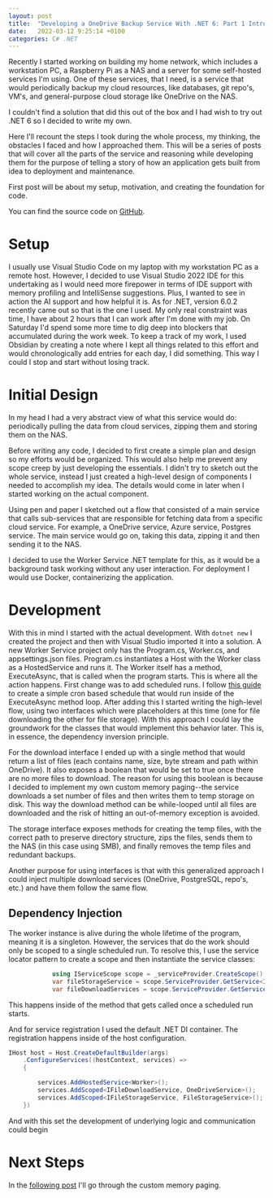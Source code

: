```yaml
---
layout: post
title:  "Developing a OneDrive Backup Service With .NET 6: Part 1 Intro"
date:   2022-03-12 9:25:14 +0100
categories: C# .NET 
---
```

Recently I started working on building my home network, which includes a workstation PC, a Raspberry Pi as a NAS and a server for some self-hosted services I'm using.  One of these services, that I need, is a service that would periodically backup my cloud resources, like databases, git repo's, VM's, and general-purpose cloud storage like OneDrive on the NAS. 

I couldn't find a solution that did this out of the box and I had wish to try out .NET 6 so I decided to write my own.

Here I'll recount the steps I took during the whole process, my thinking, the obstacles I faced and how I approached them.
This will be a series of posts that will cover all the parts of the service and reasoning while developing them for the purpose of telling a story of how an application gets built from idea to deployment and maintenance.

First post will be about my setup, motivation, and creating the foundation for code.

You can find the source code on [GitHub](https://github.com/StefanBalaban/BackMeUpOneDrive).

# Setup
I usually use Visual Studio Code on my laptop with my workstation PC as a remote host. However, I decided to use Visual Studio 2022 IDE for this undertaking as I would need more firepower in terms of IDE support with memory profiling and IntelliSense suggestions. Plus, I wanted to see in action the AI support and how helpful it is. 
As for .NET, version 6.0.2 recently came out so that is the one I used.
My only real constraint was time, I have about 2 hours that I can work after I'm done with my job. On Saturday I'd spend some more time to dig deep into blockers that accumulated during the work week.
To keep a track of my work, I used Obsidian by creating a note where I kept all things related to this effort and would chronologically add entries for each day, I did something. This way I could I stop and start without losing track.

# Initial Design

In my head I had a very abstract view of what this service would do: periodically pulling the data from cloud services, zipping them and storing them on the NAS. 

Before writing any code, I decided to first create a simple plan and design so my efforts would be organized. This would also help me prevent any scope creep by just developing the essentials. I didn't try to sketch out the whole service, instead I just created a high-level design of components I needed to accomplish my idea. The details would come in later when I started working on the actual component.

Using pen and paper I sketched out a flow that consisted of a main service that calls sub-services that are responsible for fetching data from a specific cloud service. For example, a OneDrive service, Azure service, Postgres service. The main service would go on, taking this data, zipping it and then sending it to the NAS.

I decided to use the Worker Service .NET template for this, as it would be a background task working without any user interaction. For deployment I would use Docker, containerizing the application.

# Development

With this in mind I started with the actual development. With `dotnet new` I created the project and then with Visual Studio imported it into a solution.
A new Worker Service project only has the Program.cs, Worker.cs, and appsettings.json files. Program.cs instantiates a Host with the Worker class as a HostedService and runs it.
The Worker itself has a method, ExecuteAsync, that is called when the program starts. This is where all the action happens.
First change was to add scheduled runs. I follow [this guide](https://medium.com/@gtaposh/net-core-3-1-cron-jobs-background-service-e3026047b26d) to create a simple cron based schedule that would run inside of the ExecuteAsync method loop. 
After adding this I started writing the high-level flow, using two interfaces which were placeholders at this time (one for file downloading the other for file storage). With this approach I could lay the groundwork for the classes that would implement this behavior later. This is, in essence, the dependency inversion principle. 

For the download interface I ended up with a single method that would return a list of files (each contains name, size, byte stream and path within OneDrive). It also exposes a boolean that would be set to true once there are no more files to download. The reason for using this boolean is because I decided to implement my own custom memory paging--the service downloads a set number of files and then writes them to temp storage on disk. This way the download method can be while-looped until all files are downloaded and the risk of hitting an out-of-memory exception is avoided.

The storage interface exposes methods for creating the temp files, with the correct path to preserve directory structure, zips the files, sends them to the NAS (in this case using SMB), and finally removes the temp files and redundant backups.

Another purpose for using interfaces is that with this generalized approach I could inject multiple download services (OneDrive, PostgreSQL, repo's, etc.) and have them follow the same flow. 

## Dependency Injection
The worker instance is alive during the whole lifetime of the program, meaning it is a singleton. However, the services that do the work should only be scoped to a single scheduled run. To resolve this, I use the service locator pattern to create a scope and then instantiate the service classes:
```csharp
            using IServiceScope scope = _serviceProvider.CreateScope();
            var fileStorageService = scope.ServiceProvider.GetService<IFileStorageService>();
            var fileDownloadServices = scope.ServiceProvider.GetServices<IFileDownloadService>();
```

This happens inside of the method that gets called once a scheduled run starts.

And for service registration I used the default .NET DI container. The registration happens inside of the host configuration.
```csharp
IHost host = Host.CreateDefaultBuilder(args)
    .ConfigureServices((hostContext, services) =>
    {

        services.AddHostedService<Worker>();
        services.AddScoped<IFileDownloadService, OneDriveService>();        
        services.AddScoped<IFileStorageService, FileStorageService>();
    })

```

And with this set the development of underlying logic and communication could begin

# Next Steps
In the [following post](http://stefanbalaban.com/c%23/.net/2022/03/19/developing-a-ondedrive-backup-service-part2.html) I'll go through the custom memory paging.